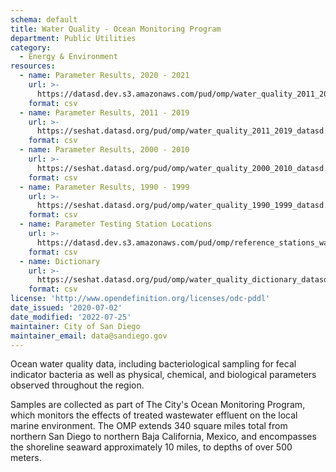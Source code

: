 ```yaml
---
schema: default
title: Water Quality - Ocean Monitoring Program
department: Public Utilities
category:
  - Energy & Environment
resources:
  - name: Parameter Results, 2020 - 2021
    url: >-
      https://datasd.dev.s3.amazonaws.com/pud/omp/water_quality_2011_2019_datasd.csv
    format: csv
  - name: Parameter Results, 2011 - 2019
    url: >-
      https://seshat.datasd.org/pud/omp/water_quality_2011_2019_datasd.csv
    format: csv
  - name: Parameter Results, 2000 - 2010
    url: >-
      https://seshat.datasd.org/pud/omp/water_quality_2000_2010_datasd.csv
    format: csv
  - name: Parameter Results, 1990 - 1999
    url: >-
      https://seshat.datasd.org/pud/omp/water_quality_1990_1999_datasd.csv
    format: csv
  - name: Parameter Testing Station Locations
    url: >-
      https://datasd.dev.s3.amazonaws.com/pud/omp/reference_stations_water_quality.csv
    format: csv
  - name: Dictionary
    url: >-
      https://seshat.datasd.org/pud/omp/water_quality_dictionary_datasd.csv
    format: csv
license: 'http://www.opendefinition.org/licenses/odc-pddl'
date_issued: '2020-07-02'
date_modified: '2022-07-25'
maintainer: City of San Diego
maintainer_email: data@sandiego.gov
---
```

Ocean water quality data, including bacteriological sampling for fecal indicator bacteria as well as physical, chemical, and biological parameters observed throughout the region.
<!--more-->
Samples are collected as part of The City's Ocean Monitoring Program, which monitors the effects of treated wastewater effluent on the local marine environment. The OMP extends 340 square miles total from northern San Diego to northern Baja California, Mexico, and encompasses the shoreline seaward approximately 10 miles, to depths of over 500 meters.

